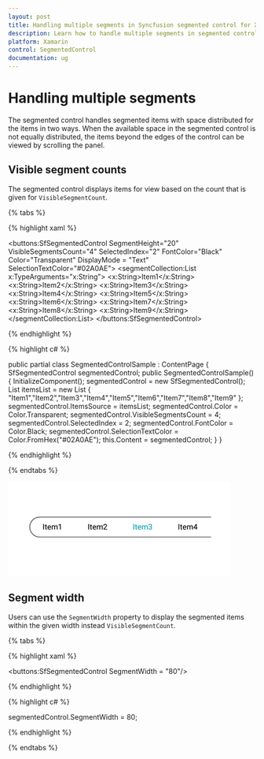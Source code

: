 ```yaml
---
layout: post
title: Handling multiple segments in Syncfusion segmented control for Xamarin.Forms
description: Learn how to handle multiple segments in segmented control
platform: Xamarin
control: SegmentedControl
documentation: ug
---
```


# Handling multiple segments

The segmented control handles segmented items with space distributed for the items in two ways. When the available space in the segmented control is not equally distributed, the items beyond the edges of the control can be viewed by scrolling the panel.

## Visible segment counts

The segmented control displays items for view based on the count that is given for `VisibleSegmentCount`. 

{% tabs %}

{% highlight xaml %}

<buttons:SfSegmentedControl 
    SegmentHeight="20"
    VisibleSegmentsCount="4"
    SelectedIndex="2"
    FontColor="Black"
    Color="Transparent"
    DisplayMode = "Text"
    SelectionTextColor="#02A0AE"> 
<segmentCollection:List x:TypeArguments="x:String">
<x:String>Item1</x:String>
<x:String>Item2</x:String>
<x:String>Item3</x:String>
<x:String>Item4</x:String>
<x:String>Item5</x:String>
<x:String>Item6</x:String>
<x:String>Item7</x:String>
<x:String>Item8</x:String>
<x:String>Item9</x:String>
</segmentCollection:List>
</buttons:SfSegmentedControl>

{% endhighlight %}

{% highlight c# %}

public partial class SegmentedControlSample : ContentPage
{
SfSegmentedControl segmentedControl;
public SegmentedControlSample()
{
InitializeComponent();
segmentedControl = new SfSegmentedControl();
List<String> itemsList = new List<String>
{
        "Item1","Item2","Item3","Item4","Item5","Item6","Item7","Item8","Item9"
};
segmentedControl.ItemsSource = itemsList;
segmentedControl.Color = Color.Transparent;
segmentedControl.VisibleSegmentsCount = 4;
segmentedControl.SelectedIndex = 2;
segmentedControl.FontColor = Color.Black;
segmentedControl.SelectionTextColor = Color.FromHex("#02A0AE");
this.Content = segmentedControl;
}
}

{% endhighlight %}

{% endtabs %}

![](images/Handling-multiple-segments/visiblesegment.png)

## Segment width

Users can use the `SegmentWidth` property to display the segmented items within the given width instead `VisibleSegmentCount`.

{% tabs %}

{% highlight xaml %}

<buttons:SfSegmentedControl SegmentWidth = "80"/> 

{% endhighlight %}

{% highlight c# %}

segmentedControl.SegmentWidth = 80;

{% endhighlight %}

{% endtabs %}
